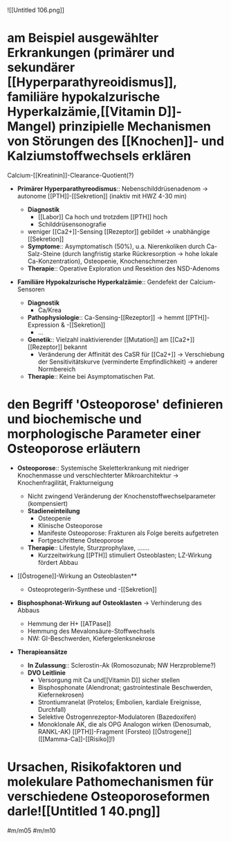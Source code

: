 ![[Untitled 106.png]]

# am Beispiel ausgewählter Erkrankungen (primärer und sekundärer [[Hyperparathyreoidismus]], familiäre hypokalzurische Hyperkalzämie,[[Vitamin D]]-Mangel) prinzipielle Mechanismen von Störungen des [[Knochen]]- und Kalziumstoffwechsels erklären

Calcium-[[Kreatinin]]-Clearance-Quotient(?)

- **Primärer Hyperparathyreodismus**:: Nebenschilddrüsenadenom → autonome [[PTH]]-[[Sekretion]] (inaktiv mit HWZ 4-30 min)
    - **Diagnostik**
        - [[Labor]] Ca hoch und trotzdem [[PTH]] hoch
        - Schilddrüsensonografie
    - weniger [[Ca2+]]-Sensing [[Rezeptor]] gebildet → unabhängige [[Sekretion]]
    - **Symptome**:: Asymptomatisch (50%), u.a. Nierenkoliken durch Ca-Salz-Steine (durch langfristig starke Rückresorption → hohe lokale Ca-Konzentration), Osteopenie, Knochenschmerzen
    - **Therapie**:: Operative Exploration und Resektion des NSD-Adenoms

- **Familiäre Hypokalzurische Hyperkalzämie**:: Gendefekt der Calcium-Sensoren
    - **Diagnostik**
        - Ca/Krea
    - **Pathophysiologie**:: Ca-Sensing-[[Rezeptor]] → hemmt [[PTH]]-Expression & -[[Sekretion]]
        - ...
    - **Genetik**:: Vielzahl inaktivierender [[Mutation]] am [[Ca2+]] [[Rezeptor]] bekannt
        - Veränderung der Affinität des CaSR für [[Ca2+]] → Verschiebung der Sensitivitätskurve (verminderte Empfindlichkeit) → anderer Normbereich
    - **Therapie**:: Keine bei Asymptomatischen Pat.

# den Begriff 'Osteoporose' definieren und biochemische und morphologische Parameter einer Osteoporose erläutern

- **Osteoporose**:: Systemische Skeletterkrankung mit niedriger Knochenmasse und verschlechterter Mikroarchitektur → Knochenfragilität, Frakturneigung
    - Nicht zwingend Veränderung der Knochenstoffwechselparameter (kompensiert)
    - **Stadieneinteilung**
        - Osteopenie
        - Klinische Osteoporose
        - Manifeste Osteoporose: Frakturen als Folge bereits aufgetreten
        - Fortgeschrittene Osteoporose
    - **Therapie**:: Lifestyle, Sturzprophylaxe, .......
        - Kurzzeitwirkung [[PTH]] stimuliert Osteoblasten; LZ-Wirkung fördert Abbau

- [[Östrogene]]-Wirkung an Osteoblasten**
    - Osteoprotegerin-Synthese und -[[Sekretion]]
- **Bisphosphonat-Wirkung auf Osteoklasten** → Verhinderung des Abbaus
    - Hemmung der H+ [[ATPase]]
    - Hemmung des Mevalonsäure-Stoffwechsels
    - NW: GI-Beschwerden, Kiefergelenksnekrose
- **Therapieansätze**
    - **In Zulassung**:: Sclerostin-Ak (Romosozunab; NW Herzprobleme?)
    - **DVO Leitlinie**
        - Versorgung mit Ca und[[Vitamin D]] sicher stellen
        - Bisphosphonate (Alendronat; gastrointestinale Beschwerden, Kiefernekrosen)
        - Strontiumranelat (Protelos; Embolien, kardiale Ereignisse, Durchfall)
        - Selektive Östrogenrezeptor-Modulatoren (Bazedoxifen)
        - Monoklonale AK, die als OPG Analogon wirken (Denosumab, RANKL-AK)
        [[PTH]]-Fragment (Forsteo)
        [[Östrogene]] ([[Mamma-Ca]]-[[Risiko]]!)

# Ursachen, Risikofaktoren und molekulare Pathomechanismen für verschiedene Osteoporoseformen darle![[Untitled 1 40.png]]

#m/m05 #m/m10